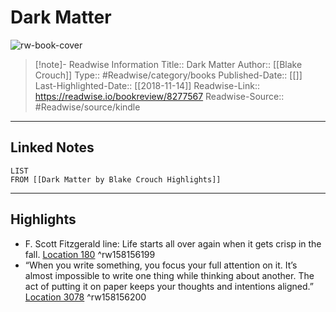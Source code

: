 # Dark Matter

![rw-book-cover](https://images-na.ssl-images-amazon.com/images/I/51gJr3ZavnL._SL200_.jpg)
<br>
>[!note]- Readwise Information
>Title:: Dark Matter
>Author:: [[Blake Crouch]]
>Type:: #Readwise/category/books
>Published-Date:: [[]]
>Last-Highlighted-Date:: [[2018-11-14]]
>Readwise-Link:: https://readwise.io/bookreview/8277567
>Readwise-Source:: #Readwise/source/kindle
--- 

## Linked Notes
```dataview
LIST
FROM [[Dark Matter by Blake Crouch Highlights]]
```

---

## Highlights
- F. Scott Fitzgerald line: Life starts all over again when it gets crisp in the fall. [Location 180](https://readwise.io/open/158156199) ^rw158156199
- “When you write something, you focus your full attention on it. It’s almost impossible to write one thing while thinking about another. The act of putting it on paper keeps your thoughts and intentions aligned.” [Location 3078](https://readwise.io/open/158156200) ^rw158156200
